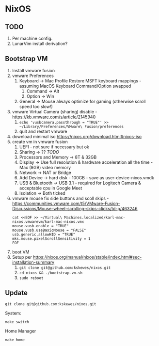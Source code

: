 # NixOS

## TODO

1. Per machine config.
1. LunarVim install derivation?

## Bootstrap VM

1. Install vmware fusion
1. vmware Preferences
   1. Keyboard → Mac Profile
      Restore MSFT keyboard mappings - assuming MacOS Keyboard Command/Option swapped
      1. Command → Alt
      1. Option → Win
   1. General → Mouse always optimize for gaming (otherwise scroll speed too slow!)
1. vmware Virtual Camera (sharing) disable - https://kb.vmware.com/s/article/2145940
   1. `echo 'vusbcamera.passthrough = "TRUE"' >>  ~/Library/Preferences/VMware\ Fusion/preferences` 
   1. quit and restart vmware
1. download minimal iso https://nixos.org/download.html#nixos-iso
1. create vm in vmware fusion
    1. UEFI - not sure if necessary but ok
    1. Sharing → ?? *TODO*
    1. Processors and Memory → 8T & 32GB
    1. Display → Use full resolution & hardware acceleration all the time - Max (8GB) video memory
    1. Network → NAT or Bridge
    1. Add Device → hard disk - 100GB - save as user-device-nixos.vmdk
    1. USB & Bluetooth → USB 3.1 - required for Logitech Camera & acceptable cpu in Google Meet
    1. Isolation → Both ticked
1. vmware mouse fix side buttons and scoll skips - https://communities.vmware.com/t5/VMware-Fusion-Discussions/Mouse-wheel-scrolling-skips-clicks/td-p/463246
   ```
   cat <<EOF >> ~/Virtual\ Machines.localized/karl-mac-nixos.vmwarevm/karl-mac-nixos.vmx
   mouse.vusb.enable = "TRUE"
   mouse.vusb.useBasicMouse = "FALSE"
   usb.generic.allowHID = "TRUE"
   mks.mouse.pixelScrollSensitivity = 1
   EOF
   ```
1. boot VM
1. Setup per https://nixos.org/manual/nixos/stable/index.html#sec-installation-summary
    1. `git clone git@github.com:kskewes/nixos.git`
    1. `cd nixos && ./bootstrap-vm.sh`
    1. `sudo reboot`

## Update

```
git clone git@github.com:kskewes/nixos.git
```

System:
```
make switch
```

Home Manager
```
make home
```
